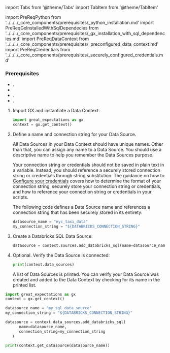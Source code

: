 import Tabs from '@theme/Tabs'
import TabItem from '@theme/TabItem'

import PreReqPython from '../../../_core_components/prerequisites/_python_installation.md'
import PreReqGxInstalledWithSqlDependecies from '../../../_core_components/prerequisites/_gx_installation_with_sql_dependencies.md'
import PreReqDataContext from '../../../_core_components/prerequisites/_preconfigured_data_context.md'
import PreReqCredentials from '../../../_core_components/prerequisites/_securely_configured_credentials.md'

### Prerequisites
- <PreReqPython/>.
- <PreReqGxInstalledWithSqlDependecies/>
- <PreReqDataContext/>.
- <PreReqCredentials/>.

<Tabs>

<TabItem value="procedure" label="Procedure">

1. Import GX and instantiate a Data Context:

   ```python
   import great_expectations as gx
   context = gx.get_context()
   ```

2. Define a name and connection string for your Data Source.

   All Data Sources in your Data Context should have unique names.  Other than that, you can assign any name to a Data Source.  You should use a descriptive name to help you remember the Data Sources purpose.

   Your connection string or credentials should not be saved in plain text in a variable.  Instead, you should reference a securely stored connection string or credentials through string substitution.  The guidance on how to [Configure your credentials](#configure-your-credentials) covers how to determine the format of your connection string, securely store your connection string or credentials, and how to reference your connection string or credentials in your scripts.

   The following code defines a Data Source name and references a connection string that has been securely stored in its entirety:

    ```python title="Python"
   datasource_name = "nyc_taxi_data"
   my_connection_string = "${DATABRICKS_CONNECTION_STRING}"
   ```

3. Create a Databricks SQL Data Source:

   ```python title="Python"
   datasource = context.sources.add_databricks_sql(name=datasource_name, connection_string=my_connection_string)
   ```

4. Optional. Verify the Data Source is connected:

   ```python
   print(context.data_sources)
   ```
   
   A list of Data Sources is printed.  You can verify your Data Source was created and added to the Data Context by checking for its name in the printed list.

</TabItem>

<TabItem value="sample_code" label="Sample code">

```python title="Sample code"
import great_expectations as gx
context = gx.get_context()

datasource_name = "my_sql_data_source"
my_connection_string = "${DATABRICKS_CONNECTION_STRING}"

datasource = context.data_sources.add_databricks_sql(
      name=datasource_name,
      connection_string=my_connection_string
   )

print(context.get_datasource(datasource_name))
```

</TabItem>

</Tabs>